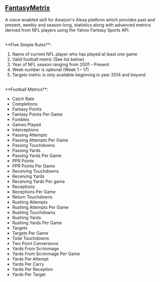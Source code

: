 ## [FantasyMetrix](http://alexa.amazon.com)

A voice-enabled skill for Amazon's Alexa platform which provides past and present, weekly and season-long, statistics along with advanced metrics derived from NFL players using the Yahoo Fantasy Sports API.

<br>
**Five Simple Rules**:

1. Name of current NFL player who has played at least one game
2. Valid football metric (See list below)
3. Year of NFL season ranging from 2001 – Present
4. Week number is optional (Week 1 – 17)
5. Targets metric is only available beginning in year 2014 and beyond

<br>
**Football Metrics**:

* Catch Rate
* Completions
* Fantasy Points
* Fantasy Points Per Game
* Fumbles
* Games Played
* Interceptions
* Passing Attempts
* Passing Attempts Per Game
* Passing Touchdowns
* Passing Yards
* Passing Yards Per Game
* PPR Points
* PPR Points Per Game
* Receiving Touchdowns
* Receiving Yards
* Receiving Yards Per game
* Receptions
* Receptions Per Game
* Return Touchdowns
* Rushing Attempts
* Rushing Attempts Per Game
* Rushing Touchdowns
* Rushing Yards
* Rushing Yards Per Game
* Targets
* Targets Per Game
* Total Touchdowns
* Two Point Conversions
* Yards From Scrimmage
* Yards From Scrimmage Per Game
* Yards Per Attempt
* Yards Per Carry
* Yards Per Reception
* Yards Per Target